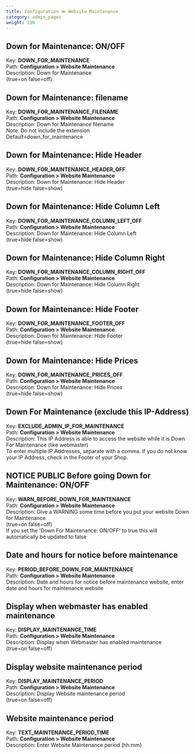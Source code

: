 ```yaml
---
title: Configuration ≫ Website Maintenance
category: admin_pages
weight: 190 
---
```


<h2 id="down_for_maintenance_onoff">Down for Maintenance: ON/OFF</h2>

<div class='indent'>Key: <b>DOWN_FOR_MAINTENANCE</b><br />
Path: <b>Configuration > Website Maintenance</b><br />
Description: Down for Maintenance <br />(true=on false=off)</div>


<h2 id="down_for_maintenance_filename">Down for Maintenance: filename</h2>

<div class='indent'>Key: <b>DOWN_FOR_MAINTENANCE_FILENAME</b><br />
Path: <b>Configuration > Website Maintenance</b><br />
Description: Down for Maintenance filename<br />Note: Do not include the extension<br />Default=down_for_maintenance</div>


<h2 id="down_for_maintenance_hide_header">Down for Maintenance: Hide Header</h2>

<div class='indent'>Key: <b>DOWN_FOR_MAINTENANCE_HEADER_OFF</b><br />
Path: <b>Configuration > Website Maintenance</b><br />
Description: Down for Maintenance: Hide Header <br />(true=hide false=show)</div>


<h2 id="down_for_maintenance_hide_column_left">Down for Maintenance: Hide Column Left</h2>

<div class='indent'>Key: <b>DOWN_FOR_MAINTENANCE_COLUMN_LEFT_OFF</b><br />
Path: <b>Configuration > Website Maintenance</b><br />
Description: Down for Maintenance: Hide Column Left <br />(true=hide false=show)</div>


<h2 id="down_for_maintenance_hide_column_right">Down for Maintenance: Hide Column Right</h2>

<div class='indent'>Key: <b>DOWN_FOR_MAINTENANCE_COLUMN_RIGHT_OFF</b><br />
Path: <b>Configuration > Website Maintenance</b><br />
Description: Down for Maintenance: Hide Column Right <br />(true=hide false=show)</div>


<h2 id="down_for_maintenance_hide_footer">Down for Maintenance: Hide Footer</h2>

<div class='indent'>Key: <b>DOWN_FOR_MAINTENANCE_FOOTER_OFF</b><br />
Path: <b>Configuration > Website Maintenance</b><br />
Description: Down for Maintenance: Hide Footer <br />(true=hide false=show)</div>


<h2 id="down_for_maintenance_hide_prices">Down for Maintenance: Hide Prices</h2>

<div class='indent'>Key: <b>DOWN_FOR_MAINTENANCE_PRICES_OFF</b><br />
Path: <b>Configuration > Website Maintenance</b><br />
Description: Down for Maintenance: Hide Prices <br />(true=hide false=show)</div>


<h2 id="down_for_maintenance_exclude_this_ipaddress">Down For Maintenance (exclude this IP-Address)</h2>

<div class='indent'>Key: <b>EXCLUDE_ADMIN_IP_FOR_MAINTENANCE</b><br />
Path: <b>Configuration > Website Maintenance</b><br />
Description: This IP Address is able to access the website while it is Down For Maintenance (like webmaster)<br />To enter multiple IP Addresses, separate with a comma. If you do not know your IP Address, check in the Footer of your Shop.</div>


<h2 id="notice_public_before_going_down_for_maintenance_onoff">NOTICE PUBLIC Before going Down for Maintenance: ON/OFF</h2>

<div class='indent'>Key: <b>WARN_BEFORE_DOWN_FOR_MAINTENANCE</b><br />
Path: <b>Configuration > Website Maintenance</b><br />
Description: Give a WARNING some time before you put your website Down for Maintenance<br />(true=on false=off)<br />If you set the 'Down For Maintenance: ON/OFF' to true this will automatically be updated to false</div>


<h2 id="date_and_hours_for_notice_before_maintenance">Date and hours for notice before maintenance</h2>

<div class='indent'>Key: <b>PERIOD_BEFORE_DOWN_FOR_MAINTENANCE</b><br />
Path: <b>Configuration > Website Maintenance</b><br />
Description: Date and hours for notice before maintenance website, enter date and hours for maintenance website</div>


<h2 id="display_when_webmaster_has_enabled_maintenance">Display when webmaster has enabled maintenance</h2>

<div class='indent'>Key: <b>DISPLAY_MAINTENANCE_TIME</b><br />
Path: <b>Configuration > Website Maintenance</b><br />
Description: Display when Webmaster has enabled maintenance <br />(true=on false=off)<br /></div>


<h2 id="display_website_maintenance_period">Display website maintenance period</h2>

<div class='indent'>Key: <b>DISPLAY_MAINTENANCE_PERIOD</b><br />
Path: <b>Configuration > Website Maintenance</b><br />
Description: Display Website maintenance period <br />(true=on false=off)<br /></div>


<h2 id="website_maintenance_period">Website maintenance period</h2>

<div class='indent'>Key: <b>TEXT_MAINTENANCE_PERIOD_TIME</b><br />
Path: <b>Configuration > Website Maintenance</b><br />
Description: Enter Website Maintenance period (hh:mm)</div>


